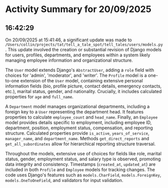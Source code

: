 # Activity Summary for 20/09/2025

## 16:42:29
On 20/09/2025 at 15:41:46, a significant update was made to `/Users/collin/projects/tat/tell_a_tale_spot/tell_tales/users/models.py`. This update involved the creation or substantial revision of Django models for users, profiles, departments, and employees within a system likely managing employee information and organizational structure.

The `User` model extends Django's `AbstractUser`, adding a `role` field with choices for 'admin', 'moderator', and 'writer'.  The `Profile` model is a one-to-one extension of the `User` model, containing extensive personal information fields (bio, profile picture, contact details, emergency contacts, etc.),  marital status, gender, and nationality.  Crucially, it includes calculated properties for `age` and `full_name`.

A `Department` model manages organizational departments, including a foreign key to a `User` representing the department head. It features properties to calculate `employee_count` and  `head_name`.  Finally, an `Employee` model provides details specific to employment, including employee ID, department, position, employment status, compensation, and reporting structure.  Calculated properties provide `is_active`, `years_of_service`, `manager_name`, and `department_name`.  Methods `get_direct_reports` and `get_all_subordinates` allow for hierarchical reporting structure traversal.

Throughout the models, extensive use of choices for fields like role, marital status, gender, employment status, and salary type is observed, promoting data integrity and consistency.  Timestamps (`created_at`, `updated_at`) are included in both `Profile` and `Employee` models for tracking changes.  The code uses Django's features such as `models.CharField`, `models.ForeignKey`, `models.OneToOneField`, and validators for input validation.
